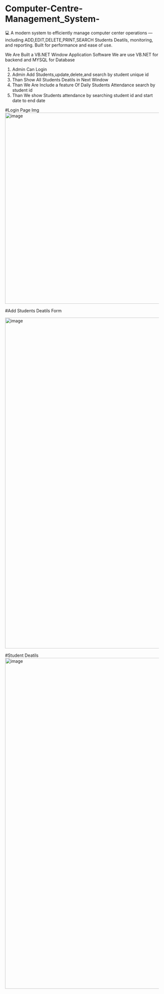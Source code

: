# Computer-Centre-Management_System-
💻 A modern system to efficiently manage computer center operations — including ADD,EDIT,DELETE,PRINT,SEARCH Students Deatils, monitoring, and reporting. Built for performance and ease of use.

We Are Built a VB.NET Window Application Software 
We are use VB.NET for backend and MYSQL for Database
1. Admin Can Login
2. Admin Add Students,update,delete,and search by student unique id
3. Than Show All Students Deatils in Next Window
4. Than We Are Include a feature Of Daily Students Attendance search by student id
5. Than We show Students attendance by searching student id and start date to end date


#Login Page Img
<img width="980" height="624" alt="image" src="https://github.com/user-attachments/assets/751a2b83-31fb-481d-93ab-28f55030b14d" />


#Add Students Deatils Form

<img width="1920" height="1080" alt="image" src="https://github.com/user-attachments/assets/ee8b1971-fad2-4d03-beed-bbe0c09737f1" />


#Student Deatils
<img width="1920" height="1080" alt="image" src="https://github.com/user-attachments/assets/2532aba9-dfbd-4cb3-b3a9-5ba5c403d028" />
